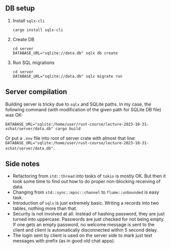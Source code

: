 ## DB setup

 1. Install `sqlx-cli`
    ```shell
    cargo install sqlx-cli
    ```

 2. Create DB
    ```shell
    cd server
    DATABASE_URL="sqlite://data.db" sqlx db create
    ```

 3. Run SQL migrations
    ```shell
    cd server
    DATABASE_URL="sqlite://data.db" sqlx migrate run
    ```


## Server compilation

Building server is tricky due to `sqlx` and SQLite paths. In my case, the following command 
(with modification of the given path for SQLite DB file) was OK:

```shell
DATABASE_URL="sqlite:/home/user/rust-course/lecture-2023-10-31-xchat/server/data.db" cargo build
```

Or put a `.env` file into root of server crate with almost that line:
`DATABASE_URL="sqlite:/home/user/rust-course/lecture-2023-10-31-xchat/server/data.db"`.


## Side notes

- Refactoring from `std::thread` into tasks of `tokio` is mostly OK. But then it took some time to find out how to do
    proper non-blocking receiving of data.
- Changing from `std::sync::mpsc::channel` to `flume::unbounded` is easy task.
- Introduction of `sqlx` is just extremely basic. Writing a records into two tables, nothing more than that.
- Security is not involved at all. Instead of hashing password, they are just turned into uppercase. Passwords are just
    checked for not being empty. If one gets an empty password, no welcome message is sent to the client and client is
    automatically disconnected within 5 second delay.
- The login sent by client is used on the server side to mark just text messages with prefix (as in good old chat apps).
